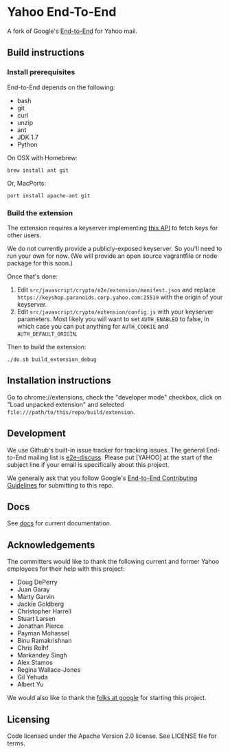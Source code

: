 # Yahoo End-To-End

A fork of Google's [End-to-End](https://github.com/google/end-to-end) for Yahoo mail.

## Build instructions

### Install prerequisites

End-to-End depends on the following:
* bash
* git
* curl
* unzip
* ant
* JDK 1.7
* Python

On OSX with Homebrew:

    brew install ant git

Or, MacPorts:

    port install apache-ant git

### Build the extension

The extension requires a keyserver implementing [this API](docs/keyserver.md)
to fetch keys for other users.

We do not currently provide a publicly-exposed keyserver. So you'll need to run your own for now. (We will provide an open source vagrantfile or node package for this soon.)

Once that's done:

1. Edit `src/javascript/crypto/e2e/extension/manifest.json` and replace
   `https://keyshop.paranoids.corp.yahoo.com:25519` with the origin of your
   keyserver.
2. Edit `src/javascript/crypto/extension/config.js` with your keyserver
   parameters. Most likely you will want to set `AUTH_ENABLED` to false, in
   which case you can put anything for `AUTH_COOKIE` and `AUTH_DEFAULT_ORIGIN`.

Then to build the extension:

    ./do.sh build_extension_debug

## Installation instructions

Go to chrome://extensions, check the "developer mode" checkbox, click on "Load
unpacked extension" and selected `file:///path/to/this/repo/build/extension`.


## Development

We use Github's built-in issue tracker for tracking issues. The general
End-to-End mailing list is
[e2e-discuss](https://groups.google.com/forum/#!forum/e2e-discuss). Please put
[YAHOO] at the start of the subject line if your email is specifically about
this project.

We generally ask that you follow Google's [End-to-End Contributing
Guidelines](https://github.com/google/end-to-end/blob/master/CONTRIBUTING.md) for submitting to this repo.

## Docs

See [docs](docs) for current documentation.

## Acknowledgements

The committers would like to thank the following current and former Yahoo employees for their help with this project:
* Doug DePerry
* Juan Garay
* Marty Garvin
* Jackie Goldberg
* Christopher Harrell
* Stuart Larsen
* Jonathan Pierce
* Payman Mohassel
* Binu Ramakrishnan
* Chris Rolhf
* Markandey Singh
* Alex Stamos
* Regina Wallace-Jones
* Gil Yehuda
* Albert Yu

We would also like to thank the [folks at google](CONTRIBUTORS) for starting this project.

## Licensing

Code licensed under the Apache Version 2.0 license. See LICENSE file for terms.
